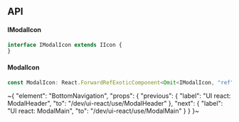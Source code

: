 

## API

#### IModalIcon

```ts
interface IModalIcon extends IIcon {
}
```

#### ModalIcon

```ts
const ModalIcon: React.ForwardRefExoticComponent<Omit<IModalIcon, "ref"> & React.RefAttributes<unknown>>;
```


~{
  "element": "BottomNavigation",
  "props": {
    "previous": {
      "label": "UI react: ModalHeader",
      "to": "/dev/ui-react/use/ModalHeader"
    },
    "next": {
      "label": "UI react: ModalMain",
      "to": "/dev/ui-react/use/ModalMain"
    }
  }
}~
